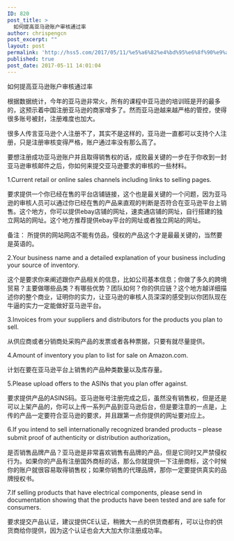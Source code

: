 ```yaml
---
ID: 820
post_title: >
  如何提高亚马逊账户审核通过率
author: chrispengcn
post_excerpt: ""
layout: post
permalink: 'http://hss5.com/2017/05/11/%e5%a6%82%e4%bd%95%e6%8f%90%e9%ab%98%e4%ba%9a%e9%a9%ac%e9%80%8a%e8%b4%a6%e6%88%b7%e5%ae%a1%e6%a0%b8%e9%80%9a%e8%bf%87%e7%8e%87/'
published: true
post_date: 2017-05-11 14:01:04
---
```

<span class="bold">如何提高亚马逊账户审核通过率</span>
<div id="message79538295" class="t_msgfont">

根据数据统计，今年的亚马逊非常火，所有的课程中亚马逊的培训班是开的最多的，这预示着中国注册亚马逊的商家增多了。然而亚马逊越来越严格的管控，使得很多账号被封，注册难度也加大。

很多人传言亚马逊个人注册不了，其实不是这样的，亚马逊一直都可以支持个人注册，只是注册审核变得严格，账户通过率没有那么高了。

要想注册成功亚马逊账户并且取得销售权的话，成败最关键的一步在于你收到一封亚马逊审核邮件之后，你如何来提交亚马逊要求的审核的一些材料。

1.Current retail or online sales channels including links to selling pages.

要求提供一个你已经在售的平台店铺链接，这个也是最关键的一个问题，因为亚马逊的审核人员可以通过你已经在售的产品来直观的判断是否符合在亚马逊平台上销售。这个地方，你可以提供ebay店铺的网址，速卖通店铺的网址，自行搭建的独立网站的网址。这个地方推荐提供ebay平台的网址或者独立网站的网址。

备注： 所提供的网站网店不能有仿品，侵权的产品这个才是最最关键的，当然要是英语的。

2.Your business name and a detailed explanation of your business including your source of inventory.

这个是要求你来阐述跟你产品相关的信息，比如公司基本信息；你做了多久的跨境贸易？主要做哪些品类？有哪些优势？团队如何？你的供应链？这个地方越详细描述你的整个商业，证明你的实力，让亚马逊的审核人员深深的感受到以你团队现在牛逼的实力一定能做好亚马逊平台。

3.Invoices from your suppliers and distributors for the products you plan to sell.

从供应商或者分销商处采购产品的发票或者各种票据，只要有就尽量提供。

4.Amount of inventory you plan to list for sale on Amazon.com.

计划在要在亚马逊平台上销售的产品种类数量以及库存量。

5.Please upload offers to the ASINs that you plan offer against.

要求提供产品的ASINS码。亚马逊账号注册完成之后，虽然没有销售权，但是还是可以上架产品的，你可以上传一系列产品到亚马逊后台，但是要注意的一点是，上传的产品一定要符合亚马逊的要求，并且跟第一点你提供的网址要对应上。

6.If you intend to sell internationally recognized branded products – please submit proof of authenticity or distribution authorization。

是否销售品牌产品？亚马逊是非常喜欢销售有品牌的产品，但是它同时又严禁侵权行为。如果你的产品有注册国外商标的话，那么你就提供一下注册商标，这个时候你的账户就很容易取得销售权；如果你销售的代理品牌，那你一定要提供真实的品牌授权书。

7.If selling products that have electrical components, please send in documentation showing that the products have been tested and are safe for consumers.

要求提交产品认证，建议提供CE认证，稍微大一点的供货商都有，可以让你的供货商给你提供，因为这个认证也会大大加大你注册成功率。

</div>